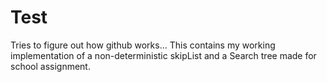 Test
====

Tries to figure out how github works... This contains my working implementation of a non-deterministic skipList and a Search tree made for school assignment. 
